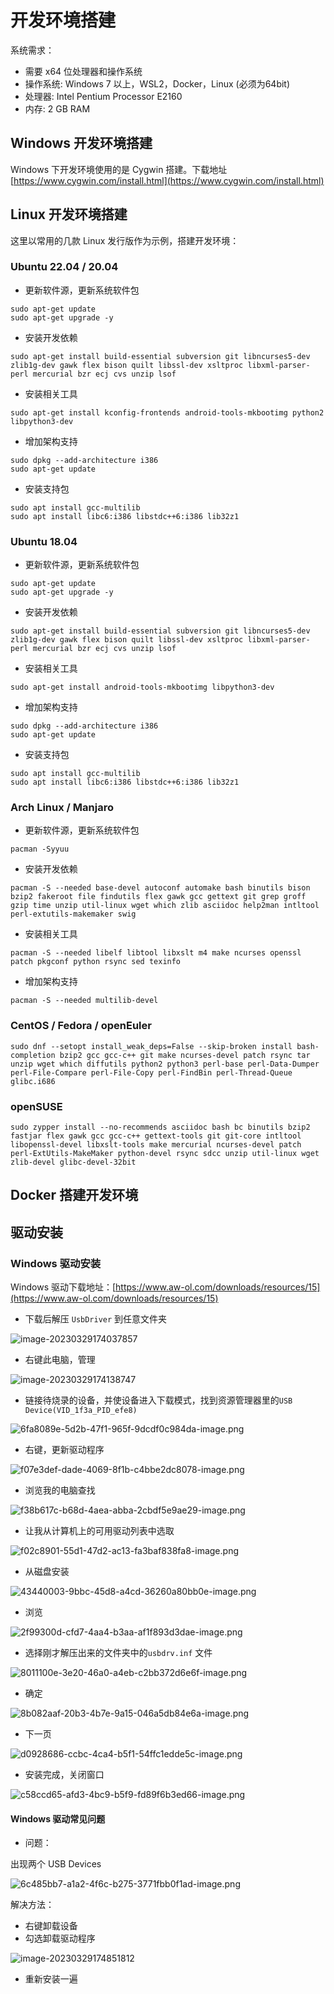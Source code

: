 # 开发环境搭建

系统需求：

- 需要 x64 位处理器和操作系统
- 操作系统: Windows 7 以上，WSL2，Docker，Linux (必须为64bit)
- 处理器: Intel Pentium Processor E2160
- 内存: 2 GB RAM

## Windows 开发环境搭建

Windows 下开发环境使用的是 Cygwin 搭建。下载地址 [https://www.cygwin.com/install.html](https://www.cygwin.com/install.html)

## Linux 开发环境搭建

这里以常用的几款 Linux 发行版作为示例，搭建开发环境：

### Ubuntu 22.04 / 20.04

- 更新软件源，更新系统软件包

```shell
sudo apt-get update
sudo apt-get upgrade -y
```

- 安装开发依赖

```shell
sudo apt-get install build-essential subversion git libncurses5-dev zlib1g-dev gawk flex bison quilt libssl-dev xsltproc libxml-parser-perl mercurial bzr ecj cvs unzip lsof 
```

- 安装相关工具

```shell
sudo apt-get install kconfig-frontends android-tools-mkbootimg python2 libpython3-dev 
```

- 增加架构支持

```shell
sudo dpkg --add-architecture i386
sudo apt-get update
```

- 安装支持包

```shell
sudo apt install gcc-multilib 
sudo apt install libc6:i386 libstdc++6:i386 lib32z1
```

### Ubuntu 18.04
- 更新软件源，更新系统软件包

```shell
sudo apt-get update
sudo apt-get upgrade -y
```

- 安装开发依赖

```shell
sudo apt-get install build-essential subversion git libncurses5-dev zlib1g-dev gawk flex bison quilt libssl-dev xsltproc libxml-parser-perl mercurial bzr ecj cvs unzip lsof 
```

- 安装相关工具

```shell
sudo apt-get install android-tools-mkbootimg libpython3-dev 
```

- 增加架构支持

```shell
sudo dpkg --add-architecture i386
sudo apt-get update
```

- 安装支持包

```shell
sudo apt install gcc-multilib 
sudo apt install libc6:i386 libstdc++6:i386 lib32z1
```

### Arch Linux / Manjaro

- 更新软件源，更新系统软件包

```shell
pacman -Syyuu
```

- 安装开发依赖

```shell
pacman -S --needed base-devel autoconf automake bash binutils bison bzip2 fakeroot file findutils flex gawk gcc gettext git grep groff gzip time unzip util-linux wget which zlib asciidoc help2man intltool perl-extutils-makemaker swig 
```

- 安装相关工具

```shell
pacman -S --needed libelf libtool libxslt m4 make ncurses openssl patch pkgconf python rsync sed texinfo
```

- 增加架构支持

```shell
pacman -S --needed multilib-devel
```

### CentOS / Fedora / openEuler

```shell
sudo dnf --setopt install_weak_deps=False --skip-broken install bash-completion bzip2 gcc gcc-c++ git make ncurses-devel patch rsync tar unzip wget which diffutils python2 python3 perl-base perl-Data-Dumper perl-File-Compare perl-File-Copy perl-FindBin perl-Thread-Queue glibc.i686
```

### openSUSE

```shell
sudo zypper install --no-recommends asciidoc bash bc binutils bzip2 fastjar flex gawk gcc gcc-c++ gettext-tools git git-core intltool libopenssl-devel libxslt-tools make mercurial ncurses-devel patch perl-ExtUtils-MakeMaker python-devel rsync sdcc unzip util-linux wget zlib-devel glibc-devel-32bit
```

## Docker 搭建开发环境



## 驱动安装

### Windows 驱动安装

Windows 驱动下载地址：[https://www.aw-ol.com/downloads/resources/15](https://www.aw-ol.com/downloads/resources/15)

- 下载后解压 `UsbDriver` 到任意文件夹

![image-20230329174037857](assets/post/prepare_dev_env/image-20230329174037857.png)

- 右键此电脑，管理

![image-20230329174138747](assets/post/prepare_dev_env/image-20230329174138747.png)

- 链接待烧录的设备，并使设备进入下载模式，找到资源管理器里的`USB Device(VID_1f3a_PID_efe8)`

![6fa8089e-5d2b-47f1-965f-9dcdf0c984da-image.png](assets/post/prepare_dev_env/1648732462492-6fa8089e-5d2b-47f1-965f-9dcdf0c984da-image.png)

- 右键，更新驱动程序

![f07e3def-dade-4069-8f1b-c4bbe2dc8078-image.png](assets/post/prepare_dev_env/1648732531793-f07e3def-dade-4069-8f1b-c4bbe2dc8078-image.png)

- 浏览我的电脑查找

![f38b617c-b68d-4aea-abba-2cbdf5e9ae29-image.png](assets/post/prepare_dev_env/1648732573134-f38b617c-b68d-4aea-abba-2cbdf5e9ae29-image.png)

- 让我从计算机上的可用驱动列表中选取

![f02c8901-55d1-47d2-ac13-fa3baf838fa8-image.png](assets/post/prepare_dev_env/1648732593215-f02c8901-55d1-47d2-ac13-fa3baf838fa8-image.png)

- 从磁盘安装

![43440003-9bbc-45d8-a4cd-36260a80bb0e-image.png](assets/post/prepare_dev_env/1648732623019-43440003-9bbc-45d8-a4cd-36260a80bb0e-image.png)

- 浏览

![2f99300d-cfd7-4aa4-b3aa-af1f893d3dae-image.png](assets/post/prepare_dev_env/1648732646080-2f99300d-cfd7-4aa4-b3aa-af1f893d3dae-image.png)

- 选择刚才解压出来的文件夹中的`usbdrv.inf` 文件

![8011100e-3e20-46a0-a4eb-c2bb372d6e6f-image.png](assets/post/prepare_dev_env/1648732680712-8011100e-3e20-46a0-a4eb-c2bb372d6e6f-image.png)

- 确定

![8b082aaf-20b3-4b7e-9a15-046a5db84e6a-image.png](assets/post/prepare_dev_env/1648732725713-8b082aaf-20b3-4b7e-9a15-046a5db84e6a-image.png)

- 下一页

![d0928686-ccbc-4ca4-b5f1-54ffc1edde5c-image.png](assets/post/prepare_dev_env/1648732741539-d0928686-ccbc-4ca4-b5f1-54ffc1edde5c-image.png)

- 安装完成，关闭窗口

![c58ccd65-afd3-4bc9-b5f9-fd89f6b3ed66-image.png](assets/post/prepare_dev_env/1648732760111-c58ccd65-afd3-4bc9-b5f9-fd89f6b3ed66-image.png)

#### Windows 驱动常见问题

- 问题：

出现两个 USB Devices

![6c485bb7-a1a2-4f6c-b275-3771fbb0f1ad-image.png](assets/post/prepare_dev_env/1660320391935-6c485bb7-a1a2-4f6c-b275-3771fbb0f1ad-image.png)

解决方法：

- 右键卸载设备
- 勾选卸载驱动程序

![image-20230329174851812](assets/post/prepare_dev_env/image-20230329174851812.png)

- 重新安装一遍
